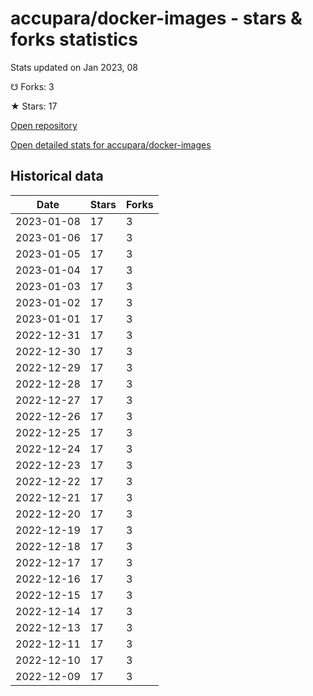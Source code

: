 # accupara/docker-images - stars & forks statistics

Stats updated on Jan 2023, 08

☋ Forks: 3

★ Stars: 17

[Open repository](https://github.com/accupara/docker-images)

[Open detailed stats for accupara/docker-images](https://reviewgithub.com/rep/accupara/docker-images)

## Historical data
| Date | Stars | Forks |
|------|-------|-------|
| 2023-01-08 | 17 | 3 | 
| 2023-01-06 | 17 | 3 | 
| 2023-01-05 | 17 | 3 | 
| 2023-01-04 | 17 | 3 | 
| 2023-01-03 | 17 | 3 | 
| 2023-01-02 | 17 | 3 | 
| 2023-01-01 | 17 | 3 | 
| 2022-12-31 | 17 | 3 | 
| 2022-12-30 | 17 | 3 | 
| 2022-12-29 | 17 | 3 | 
| 2022-12-28 | 17 | 3 | 
| 2022-12-27 | 17 | 3 | 
| 2022-12-26 | 17 | 3 | 
| 2022-12-25 | 17 | 3 | 
| 2022-12-24 | 17 | 3 | 
| 2022-12-23 | 17 | 3 | 
| 2022-12-22 | 17 | 3 | 
| 2022-12-21 | 17 | 3 | 
| 2022-12-20 | 17 | 3 | 
| 2022-12-19 | 17 | 3 | 
| 2022-12-18 | 17 | 3 | 
| 2022-12-17 | 17 | 3 | 
| 2022-12-16 | 17 | 3 | 
| 2022-12-15 | 17 | 3 | 
| 2022-12-14 | 17 | 3 | 
| 2022-12-13 | 17 | 3 | 
| 2022-12-11 | 17 | 3 | 
| 2022-12-10 | 17 | 3 | 
| 2022-12-09 | 17 | 3 | 

